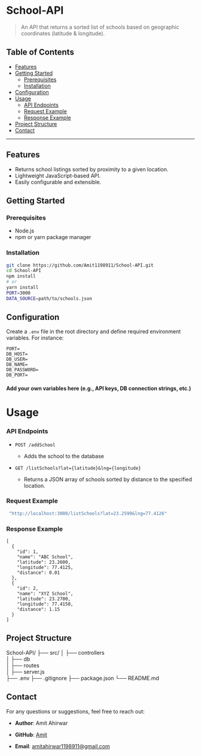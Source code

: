 # School-API

> An API that returns a sorted list of schools based on geographic coordinates (latitude & longitude).

## Table of Contents
- [Features](#features)
- [Getting Started](#getting-started)
  - [Prerequisites](#prerequisites)
  - [Installation](#installation)
- [Configuration](#configuration)
- [Usage](#usage)
  - [API Endpoints](#api-endpoints)
  - [Request Example](#request-example)
  - [Response Example](#response-example)
- [Project Structure](#project-structure)
- [Contact](#contact)

---

## Features
- Returns school listings sorted by proximity to a given location.
- Lightweight JavaScript-based API.
- Easily configurable and extensible.

## Getting Started

### Prerequisites
- Node.js
- npm or yarn package manager

### Installation
```bash
git clone https://github.com/Amit1198911/School-API.git
cd School-API
npm install
# or
yarn install
PORT=3000
DATA_SOURCE=path/to/schools.json
```
## Configuration

Create a `.env` file in the root directory and define required environment variables. For instance:

```
PORT=
DB_HOST=
DB_USER=
DB_NAME=
DB_PASSWORD=
DB_PORT=
```

#### Add your own variables here (e.g., API keys, DB connection strings, etc.)

# Usage

### API Endpoints

-   `POST /addSchool`
    
    -   Adds the school to the database 

-   `GET /listSchools?lat={latitude}&lng={longitude}`
    
    -   Returns a JSON array of schools sorted by distance to the specified location.
### Request Example
```bash     
 "http://localhost:3000/listSchools?lat=23.2599&lng=77.4126"
```
### Response Example
```
[
  {
    "id": 1,
    "name": "ABC School",
    "latitude": 23.2600,
    "longitude": 77.4125,
    "distance": 0.01
  },
  {
    "id": 2,
    "name": "XYZ School",
    "latitude": 23.2700,
    "longitude": 77.4150,
    "distance": 1.15
  }
]

```
## Project Structure
School-API/
├── src/
│   ├── controllers   
│   ├── db                              
│   ├── routes       
│   ├── server.js                                
├── .env
├── .gitignore
├── package.json
└── README.md

## Contact

For any questions or suggestions, feel free to reach out:

-   **Author**: Amit Ahirwar
    
-   **GitHub**: [Amit](https://github.com/Amit1198911)
    
-   **Email**: amitahirwar1198911@gmail.com
